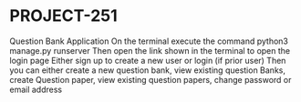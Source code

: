 # PROJECT-251
Question Bank Application
On the terminal execute the command python3 manage.py runserver
Then open the link shown in the terminal to open the login page 
Either sign up to create a new user or login (if prior user)
Then you can either create a new question bank, view existing question Banks, create Question paper, view existing question papers, change password or email address 
